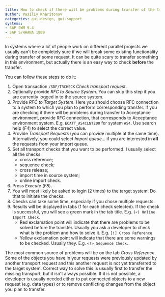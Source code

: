 ```yaml
---
title: How to check if there will be problems during transfer of the transport request?
author: Vasiliy Kharitonov
categories: gui-design, gui-support
systems:
- SAP EWM 9.4
- SAP S/4HANA 1809
---
```


In systems where a lot of people work on different parallel projects we usually
can't be completely sure if we will break some existing functionality during
transfer of some request. It can be quite scary to transfer something in this
environment, but actually there is an easy way to check **before** the transfer.

You can follow these steps to do it:

1. Open transaction `/SDF/TRCHECK` _Check transport request_.
2. Optionally provide _RFC to Source System_. You can skip this step if you are
   currently logged in to the source system.
3. Provide _RFC to Target System_. Here you should choose RFC connection to a
   system to which you plan to perform corresponding transfer. If you are
   checking if there will be problems during transfer to Acceptance environment,
   provide RFC connection, that corresponds to Acceptance environment system.
   E.g. `ECATT_AS4CLNT200` for system `AS4`. Use search help (_F4_) to select
   the correct value.
4. Provide _Transport Requests_ (you can provide multiple at the same time).
   Alternatively, you could select _Import queue..._ if you are interested in
   **all** the requests from your import queue.
5. Set all transport checks that you want to be performed. I usually select all
   the checks:
    - cross reference;
    - sequence check;
    - cross release;
    - import time in source system;
    - online import check.
6. Press _Execute_ (_F8_).
7. You will most likely be asked to login (2 times) to the target system. Do
   that to initiate the checks.
8. Checks can take some time, especially if you chose multiple requests.
9. Results will be displayed in tabs (1 for each check selected). If the check
   is successful, you will see a green mark in the tab title. E.g. `(✓) Online
   Import Check`.
    - Red exclamation point will indicate that there are problems to be solved
      before the transfer. Usually you ask a developer to check what is the
      problem and how to solve it. E.g. `[!] Cross Reference`
    - Yellow exclamation point will indicate that there are some warnings to be
      checked. Usually they. E.g. `<!> Sequence Check`.

The most common source of problems will be on the tab _Cross Reference_. Some of
the objects you have in your requests were previously updated by another
transport request and this another request is not yet transferred to the target
system. Correct way to solve this is usually first to transfer the missing
transport, but it isn't always possible. If it is not possible, a developer is
usually needed either to put connected objects to a new request (e.g. data
types) or to remove conflicting changes from the object you plan to transfer.
